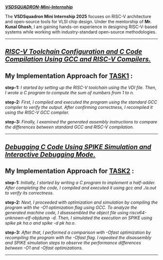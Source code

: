  <a href="https://github.com/KavetiVishnu/VSDSQUADRON-Mini-Internship"> **_VSDSQUADRON-Mini-Internship_** </a>


The **VSDSquadron Mini Internship 2025** focuses on RISC-V architecture and open-source tools for VLSI chip design. Under the mentorship of **Mr. Kunal Ghosh**, I am gaining hands-on experience in designing RISC-V-based systems while working with industry-standard open-source methodologies.    

-----------------------------------------------------------------------------------------------------------------------------------------------------------------------------------------------------------------------------------------      

## <a href="https://github.com/KavetiVishnu/VSDSQUADRON-Mini-Internship/blob/e912ae0a2eb57db06ed19a972eeaaf69ce7fcf5f/TASK1.md">**_RISC-V Toolchain Configuration and C Code Compilation Using GCC and RISC-V Compilers._**</a>

## My Implementation Approach for <a href="https://github.com/KavetiVishnu/VSDSQUADRON-Mini-Internship/blob/e912ae0a2eb57db06ed19a972eeaaf69ce7fcf5f/TASK1.md">**TASK1**</a> :
**step-1:** _I started by setting up the RISC-V toolchain using the VDI file. Then, I wrote a C program to compute the sum of numbers from 1 to n._

**step-2:** _First, I compiled and executed the program using the standard GCC compiler to verify the output. After confirming correctness, I recompiled it using the RISC-V GCC compiler._   

**step-3:** _Finally, I examined the generated assembly instructions to compare the differences between standard GCC and RISC-V compilation._     


-----------------------------------------------------------------------------------------------------------------------------------------------------------------------------------------------------------------------------------------    
## <a href="https://github.com/KavetiVishnu/VSDSQUADRON-Mini-Internship/blob/8938bf862890063faa56e395011558d98dd1ae1c/TASK2.md">**_Debugging C Code Using SPIKE Simulation and Interactive Debugging Mode._**</a> 

## My Implementation Approach for <a href="https://github.com/KavetiVishnu/VSDSQUADRON-Mini-Internship/blob/8938bf862890063faa56e395011558d98dd1ae1c/TASK2.md">**TASK2**</a> :    

**step-1:** _Initially, I started by writing a C program to implement a half-adder. After completing the code, I compiled and executed it using gcc and ./a.out to verify its correctness._

**step-2:** _Next, I proceeded with optimization and simulation by compiling the program with the -O1 optimization flag using GCC. To analyze the generated machine code, I disassembled the object file using riscv64-unknown-elf-objdump -d. Then, I simulated the execution on SPIKE using spike pk ha.o and spike -d pk ha.o._

**step-3:** _After that, I performed a comparison with -Ofast optimization by recompiling the program with the -Ofast flag. I repeated the disassembly and SPIKE simulation steps to observe the performance differences between -O1 and -Ofast optimizations._

-----------------------------------------------------------------------------------------------------------------------------------------------------------------------------------------------------------------------------------------   
